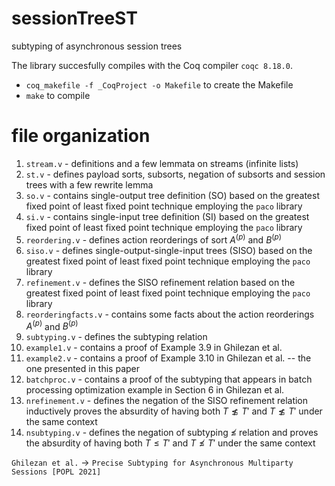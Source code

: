 # sessionTreeST
subtyping of asynchronous session trees

The library succesfully compiles with the Coq compiler `coqc 8.18.0`.

- `coq_makefile -f _CoqProject -o Makefile` to create the Makefile
- `make` to compile

# file organization
1. `stream.v` - definitions and a few lemmata on streams (infinite lists)
2. `st.v` - defines payload sorts, subsorts, negation of subsorts and session trees with a few rewrite lemma
3. `so.v` - contains single-output tree definition (SO) based on the greatest fixed point of least fixed point technique employing the `paco` library 
4. `si.v` - contains single-input tree definition (SI) based on the greatest fixed point of least fixed point technique employing the `paco` library 
5. `reordering.v` - defines action reorderings of sort  $A^{(p)}$ and  $B^{(p)}$
6. `siso.v` -  defines single-output-single-input trees (SISO) based on the greatest fixed point of least fixed point technique employing the `paco` library 
7. `refinement.v` - defines the SISO refinement relation based on the greatest fixed point of least fixed point technique employing the `paco` library 
8. `reorderingfacts.v` - contains some facts about the action reorderings $A^{(p)}$ and  $B^{(p)}$
9. `subtyping.v` - defines the subtyping relation 
10. `example1.v` - contains a proof of Example 3.9 in Ghilezan et al.
11. `example2.v` - contains a proof of Example 3.10 in Ghilezan et al. -- the one presented in this paper
12. `batchproc.v` -  contains a proof of the subtyping that appears in batch processing optimization example in Section 6 in Ghilezan et al.
13. `nrefinement.v` - defines the negation of the SISO refinement relation inductively proves the absurdity of having both $T \not\lesssim T'$ and $T \not\lesssim T'$ under the same context 
14. `nsubtyping.v` -  defines the negation of subtyping $\not\leqslant$ relation and proves the absurdity of having both $T \leqslant T'$ and $T \not\leqslant T'$ under the same context

`Ghilezan et al.` $\to$ `Precise Subtyping for Asynchronous Multiparty Sessions [POPL 2021]`